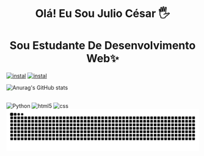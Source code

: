 <h1 align="center">Olá! Eu Sou Julio César 🖐️</h1>
<h1 align="center">Sou Estudante De Desenvolvimento 
Web✨</h1>

[![instal](https://img.shields.io/badge/Instagram-E4405F?style=for-the-badge&logo=instagram&logoColor=white)](https://www.instagram.com/)
[![instal](https://img.shields.io/badge/Discord-7289DA?style=for-the-badge&logo=discord&logoColor=white)](https://discord.com/channels/@me)

![Anurag's GitHub stats](https://github-readme-stats.vercel.app/api?username=almeidaadev&show_icons=true&theme=radical)

<div style="display: inline_block;"><br/>
    <img aling="center" alt="Python" src="https://img.shields.io/badge/Python-3776AB?style=for-the-badge&logo=python&logoColor=white" />
    <img aling="center" alt="html5" src="https://img.shields.io/badge/HTML5-E34F26?style=for-the-badge&logo=html5&logoColor=white" />
    <img aling="center" alt="css" src="https://img.shields.io/badge/CSS-239120?&style=for-the-badge&logo=css3&logoColor=white" />
</div>

<picture>
  <source media="(prefers-color-scheme: dark)" srcset="https://raw.githubusercontent.com/Gbcavalieri/Gbcavalieri/output/github-contribution-grid-snake-dark.svg">
  <source media="(prefers-color-scheme: light)" srcset="https://raw.githubusercontent.com/Gbcavalieri/Gbcavalieri/output/github-contribution-grid-snake.svg">
  <img alt="github contribution grid snake animation" src="https://raw.githubusercontent.com/Gbcavalieri/Gbcavalieri/output/github-contribution-grid-snake.svg">
</picture>
